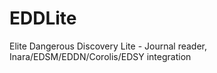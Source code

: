 # EDDLite
Elite Dangerous Discovery Lite - Journal reader, Inara/EDSM/EDDN/Corolis/EDSY integration
